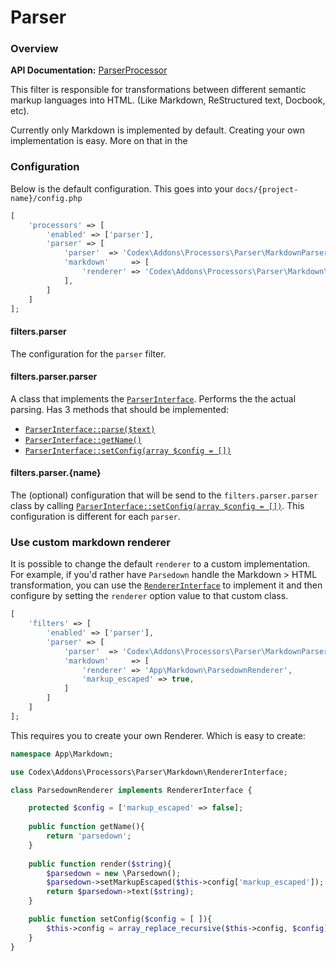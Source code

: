 <!--
title: Parser
subtitle: Processors
-->

# Parser

### Overview

**API Documentation:** [ParserProcessor](#phpdoc:popover:Codex\Addons\Processors\MarkdownProcessor)

This filter is responsible for transformations between different semantic markup languages into HTML. (Like Markdown, ReStructured text, Docbook, etc).
 
Currently only Markdown is implemented by default. Creating your own implementation is easy. More on that in the 

### Configuration
Below is the default configuration. This goes into your `docs/{project-name}/config.php`
```php
[
    'processors' => [
        'enabled' => ['parser'],
        'parser' => [        
            'parser'  => 'Codex\Addons\Processors\Parser\MarkdownParser',
            'markdown'     => [
                'renderer' => 'Codex\Addons\Processors\Parser\Markdown\CodexMarkdownRenderer',
            ],
        ]
    ]
];
```    

#### filters.parser
The configuration for the `parser` filter.


#### filters.parser.parser
A class that implements the [`ParserInterface`](#phpdoc:popover:Codex\Addons\Processors\Parser\ParserInterface). 
Performs the the actual parsing. Has 3 methods that should be implemented:

- [`ParserInterface::parse($text)`](#phpdoc:popover:Codex\Addons\Processors\Parser\ParserInterface::parse)
- [`ParserInterface::getName()`](#phpdoc:popover:Codex\Addons\Processors\Parser\ParserInterface::getName)
- [`ParserInterface::setConfig(array $config = [])`](#phpdoc:popover:Codex\Addons\Processors\Parser\ParserInterface::setConfig)


#### filters.parser.{name}
The (optional) configuration that will be send to the `filters.parser.parser` class by calling [`ParserInterface::setConfig(array $config = [])`](#phpdoc:popover:Codex\Addons\Processors\Parser\ParserInterface::setConfig).
This configuration is different for each `parser`. 


### Use custom markdown renderer
It is possible to change the default `renderer` to a custom implementation. For example, if you'd rather have `Parsedown` 
handle the Markdown > HTML transformation, you can use the [`RendererInterface`](#phpdoc:popover:Codex\Addons\Processors\Markdown\RendererInterface)
to implement it and then configure by setting the `renderer` option value to that custom class.
```php
[
    'filters' => [
        'enabled' => ['parser'],
        'parser' => [          
            'parser'  => 'Codex\Addons\Processors\Parser\MarkdownParser',
            'markdown'     => [
                'renderer' => 'App\Markdown\ParsedownRenderer',
                'markup_escaped' => true,
            ]
        ]
    ]
];    
```    

This requires you to create your own Renderer. Which is easy to create:

```php
namespace App\Markdown;

use Codex\Addons\Processors\Parser\Markdown\RendererInterface;

class ParsedownRenderer implements RendererInterface {

    protected $config = ['markup_escaped' => false];
    
    public function getName(){
        return 'parsedown';
    }
    
    public function render($string){
        $parsedown = new \Parsedown();
        $parsedown->setMarkupEscaped($this->config['markup_escaped']);
        return $parsedown->text($string);
    }

    public function setConfig($config = [ ]){
        $this->config = array_replace_recursive($this->config, $config);
    }
}
```